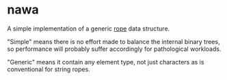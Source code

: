 # nawa

A simple implementation of a generic [rope][1] data structure.

"Simple" means there is no effort made to balance the internal binary trees, so
performance will probably suffer accordingly for pathological workloads.

"Generic" means it contain any element type, not just characters as is
conventional for string ropes.

[1]: https://en.wikipedia.org/wiki/Rope_(data_structure)
